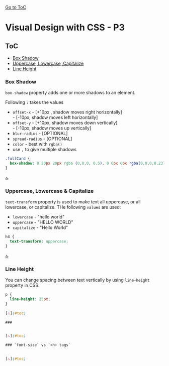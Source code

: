 [Go to ToC](../README.md)

# Visual Design with CSS - P3

## ToC
* [Box Shadow](#box-shadow)  
* [Uppercase, Lowercase, Capitalize](#uppercase-lowercase-capitalize)
* [Line Height](#line-height)

### Box Shadow

`box-shadow` property adds one or more shadows to an element.

Following `:` takes the values
* `offset-x` - [+10px , shadow moves right horizontally]  
             - [-10px, shadow moves left horizontally]  
* `offset-y` - [+10px, shadow moves down vertically]  
             - [-10px, shadow moves up vertically]
* `blur-radius` - [OPTIONAL] 
* `spread-radius` - [OPTIONAL]
* `color` - best with `rgba()`
* use `,` to give multiple shadows

```css
.fullCard {
  box-shadow: 0 20px 20px rgba (0,0,0, 0.5), 0 6px 6px rgba(0,0,0,0.23);
}
```


[🔝](#toc)  
  
### Uppercase, Lowercase & Capitalize

`text-transform` property is used to make text all uppercase, or all lowercase, or capitalize. THe following `values`  are used:

* `lowercase` - "hello world"
* `uppercase` - "HELLO WORLD"
* `capitalize` - "Hello World"

```css
h4 {
  text-transform: uppercase;
}
```
  
[🔝](#toc)  

### Line Height

You can change spacing between text vertically by using `line-height` property in CSS.

```css
p {
  line-height: 25px;
}
  
[🔝](#toc)  

### 

  
[🔝](#toc)  

### `font-size` vs `<h> tags`

  
[🔝](#toc)  
  
  
  
